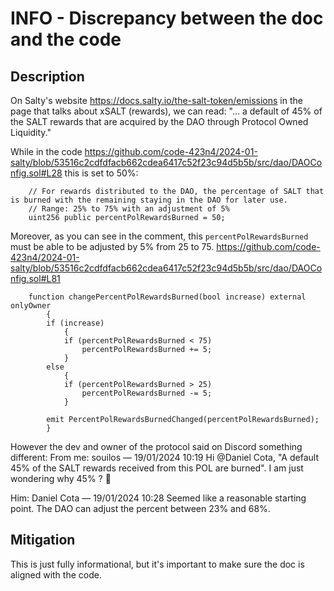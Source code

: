 # INFO - Discrepancy between the doc and the code

## Description

On Salty's website https://docs.salty.io/the-salt-token/emissions in the page that talks about xSALT (rewards), we can read:
"... a default of 45% of the SALT rewards that are acquired by the DAO through Protocol Owned Liquidity." 

While in the code https://github.com/code-423n4/2024-01-salty/blob/53516c2cdfdfacb662cdea6417c52f23c94d5b5b/src/dao/DAOConfig.sol#L28 this is set to 50%:

```
	// For rewards distributed to the DAO, the percentage of SALT that is burned with the remaining staying in the DAO for later use.
	// Range: 25% to 75% with an adjustment of 5%
    uint256 public percentPolRewardsBurned = 50;
```

Moreover, as you can see in the comment, this `percentPolRewardsBurned` must be able to be adjusted by 5% from 25 to 75.
https://github.com/code-423n4/2024-01-salty/blob/53516c2cdfdfacb662cdea6417c52f23c94d5b5b/src/dao/DAOConfig.sol#L81

```solidity
	function changePercentPolRewardsBurned(bool increase) external onlyOwner
		{
		if (increase)
			{
			if (percentPolRewardsBurned < 75)
				percentPolRewardsBurned += 5;
			}
		else
			{
			if (percentPolRewardsBurned > 25)
				percentPolRewardsBurned -= 5;
			}

		emit PercentPolRewardsBurnedChanged(percentPolRewardsBurned);
		}
```

However the dev and owner of the protocol said on Discord something different:
From me:
souilos — 19/01/2024 10:19
Hi @Daniel Cota, 
"A default 45% of the SALT rewards received from this POL are burned". 
I am just wondering why 45% ? 🙂

Him:
Daniel Cota — 19/01/2024 10:28
Seemed like a reasonable starting point. The DAO can adjust the percent between 23% and 68%.

## Mitigation

This is just fully informational, but it's important to make sure the doc is aligned with the code.